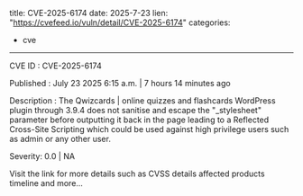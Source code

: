  
title: CVE-2025-6174
date: 2025-7-23
lien: "https://cvefeed.io/vuln/detail/CVE-2025-6174"
categories:
  - cve
---

CVE ID : CVE-2025-6174

Published :  July 23
2025
6:15 a.m. | 7 hours
14 minutes ago

Description : The Qwizcards | online quizzes and flashcards WordPress plugin through 3.9.4 does not sanitise and escape the "_stylesheet" parameter before outputting it back in the page
leading to a Reflected Cross-Site Scripting which could be used against high privilege users such as admin or any other user.

Severity: 0.0 | NA

Visit the link for more details
such as CVSS details
affected products
timeline
and more...

